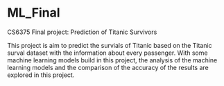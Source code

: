 # ML_Final
CS6375 Final project: Prediction of Titanic Survivors

This project is aim to predict the survials of Titanic based on the Titanic surval
dataset with the information about every passenger. With some machine learning
models build in this project, the analysis of the machine learning models and the
comparison of the accuracy of the results are explored in this project.
